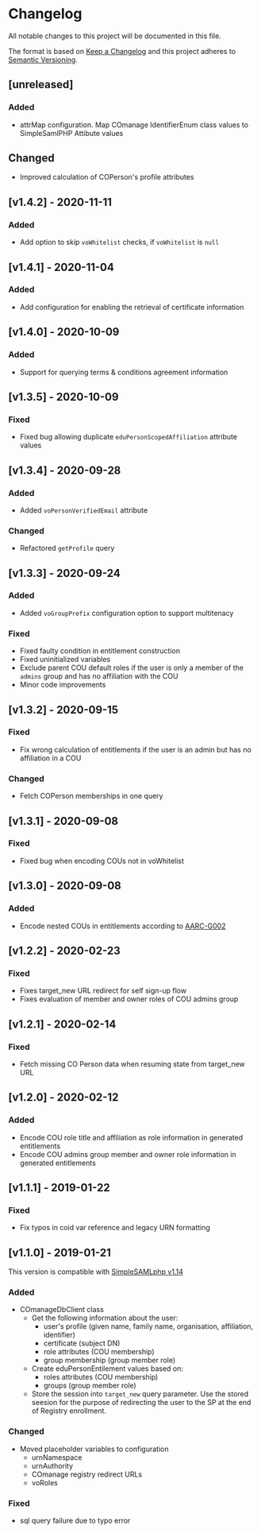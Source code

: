 # Changelog
All notable changes to this project will be documented in this file.

The format is based on [Keep a Changelog](https://keepachangelog.com/en/1.0.0/)
and this project adheres to [Semantic Versioning](https://semver.org/spec/v2.0.0.html).

## [unreleased]

### Added

- attrMap configuration. Map COmanage IdentifierEnum class values to SimpleSamlPHP Attibute values

## Changed

- Improved calculation of COPerson's profile attributes

## [v1.4.2] - 2020-11-11

### Added

- Add option to skip `voWhitelist` checks, if `voWhitelist` is `null`

## [v1.4.1] - 2020-11-04

### Added

- Add configuration for enabling the retrieval of certificate information

## [v1.4.0] - 2020-10-09

### Added

- Support for querying terms & conditions agreement information

## [v1.3.5] - 2020-10-09

### Fixed

- Fixed bug allowing duplicate `eduPersonScopedAffiliation` attribute values

## [v1.3.4] - 2020-09-28

### Added

- Added `voPersonVerifiedEmail` attribute 

### Changed

- Refactored `getProfile` query

## [v1.3.3] - 2020-09-24

### Added

- Added `voGroupPrefix` configuration option to support multitenacy

### Fixed

- Fixed faulty condition in entitlement construction
- Fixed uninitialized variables
- Exclude parent COU default roles if the user is only a member of the `admins` group and has no affiliation with the COU
- Minor code improvements

## [v1.3.2] - 2020-09-15

### Fixed

- Fix wrong calculation of entitlements if the user is an admin but has no affiliation in a COU

### Changed

- Fetch COPerson memberships in one query

## [v1.3.1] - 2020-09-08

### Fixed

- Fixed bug when encoding COUs not in voWhitelist

## [v1.3.0] - 2020-09-08

### Added

- Encode nested COUs in entitlements according to [AARC-G002](https://aarc-community.org/guidelines/aarc-g002)

## [v1.2.2] - 2020-02-23

### Fixed

- Fixes target\_new URL redirect for self sign-up flow
- Fixes evaluation of member and owner roles of COU admins group

## [v1.2.1] - 2020-02-14

### Fixed

- Fetch missing CO Person data when resuming state from target\_new URL

## [v1.2.0] - 2020-02-12

### Added

- Encode COU role title and affiliation as role information in generated entitlements
- Encode COU admins group member and owner role information in generated entitlements

## [v1.1.1] - 2019-01-22

### Fixed
- Fix typos in coid var reference and legacy URN formatting

## [v1.1.0] - 2019-01-21

This version is compatible with [SimpleSAMLphp v1.14](https://simplesamlphp.org/docs/1.14/simplesamlphp-changelog)

### Added
- COmanageDbClient class
  - Get the following information about the user:
    - user's profile (given name, family name, organisation, affiliation, identifier)
    - certificate (subject DN)
    - role attributes (COU membership)
    - group membership (group member role)
  - Create eduPersonEntilement values based on:
    - roles attributes (COU membership)
    - groups (group member role)
  - Store the session into `target_new` query parameter. Use the stored seesion for the purpose of redirecting the user to the SP at the end of Registry enrollment.

### Changed
- Moved placeholder variables to configuration
  - urnNamespace
  - urnAuthority
  - COmanage registry redirect URLs
  - voRoles

### Fixed
- sql query failure due to typo error
